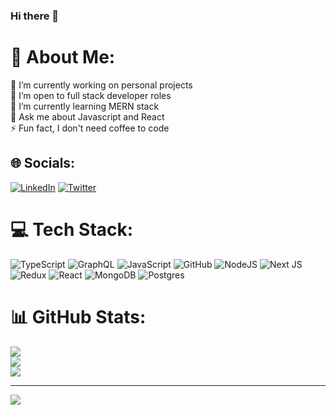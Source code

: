 ### Hi there 👋

# 💫 About Me:
🔭 I’m currently working on personal projects<br>🤝 I’m open to full stack developer roles<br>🌱 I’m currently learning MERN stack<br>💬 Ask me about Javascript and React<br>⚡ Fun fact, I don't need coffee to code


## 🌐 Socials:
[![LinkedIn](https://img.shields.io/badge/LinkedIn-%230077B5.svg?logo=linkedin&logoColor=white)](https://linkedin.com/in/kartikey-tiwari-2b49811a9) [![Twitter](https://img.shields.io/badge/Twitter-%231DA1F2.svg?logo=Twitter&logoColor=white)](https://twitter.com/monkk_twt) 

# 💻 Tech Stack:
![TypeScript](https://img.shields.io/badge/typescript-%23007ACC.svg?style=for-the-badge&logo=typescript&logoColor=white) ![GraphQL](https://img.shields.io/badge/-GraphQL-E10098?style=for-the-badge&logo=graphql&logoColor=white) ![JavaScript](https://img.shields.io/badge/javascript-%23323330.svg?style=for-the-badge&logo=javascript&logoColor=%23F7DF1E) ![GitHub](https://img.shields.io/badge/GitHub-%23121011.svg?style=for-the-badge&logo=github&logoColor=white) ![NodeJS](https://img.shields.io/badge/node.js-6DA55F?style=for-the-badge&logo=node.js&logoColor=white) ![Next JS](https://img.shields.io/badge/Next-black?style=for-the-badge&logo=next.js&logoColor=white) ![Redux](https://img.shields.io/badge/redux-%23593d88.svg?style=for-the-badge&logo=redux&logoColor=white) ![React](https://img.shields.io/badge/react-%2320232a.svg?style=for-the-badge&logo=react&logoColor=%2361DAFB) ![MongoDB](https://img.shields.io/badge/MongoDB-%234ea94b.svg?style=for-the-badge&logo=mongodb&logoColor=white) ![Postgres](https://img.shields.io/badge/postgres-%23316192.svg?style=for-the-badge&logo=postgresql&logoColor=white)
# 📊 GitHub Stats:
![](https://github-readme-stats.vercel.app/api?username=monkCommits&theme=dark&hide_border=false&include_all_commits=true&count_private=true)<br/>
![](https://github-readme-streak-stats.herokuapp.com/?user=monkCommits&theme=dark&hide_border=false)<br/>
![](https://github-readme-stats.vercel.app/api/top-langs/?username=monkCommits&theme=dark&hide_border=false&include_all_commits=true&count_private=true&layout=compact)

---
[![](https://visitcount.itsvg.in/api?id=monkCommits&icon=0&color=0)](https://visitcount.itsvg.in)

<!-- Proudly created with GPRM ( https://gprm.itsvg.in ) -->
